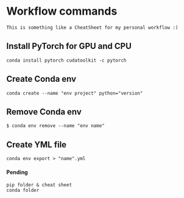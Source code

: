 # Workflow commands

```
This is something like a CheatSheet for my personal workflow :)
```
## Install PyTorch for GPU and CPU
```
conda install pytorch cudatoolkit -c pytorch
```
## Create Conda env
```
conda create --name "env project" python="version"
```
## Remove Conda env
```
$ conda env remove --name "env name"
```
## Create YML file
```
conda env export > "name".yml
```

#### Pending
```
pip folder & cheat sheet
conda folder
```
